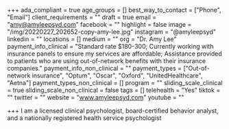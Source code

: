 +++
ada_compliant = true
age_groups = []
best_way_to_contact = ["Phone", "Email"]
client_requirements = ""
draft = true
email = "amy@amyleepsyd.com"
facebook = ""
highlight = false
image = "/img/20220227_202652-copy-amy-lee.jpg"
instagram = "@amyleepsyd"
linkedin = ""
locations = []
medium = ""
org = "Dr. Amy Lee"
payment_info_clinical = "Standard rate $180-300; Currently working with insurance panels to ensure my services are affordable; Assistance provided to patients who are using out-of-network benefits with their insurance companies."
payment_info_non_clinical = ""
payment_types = ["Out-of-network insurance", "Optum", "Oscar", "Oxford", "UnitedHealthcare", "Aetna"]
payment_types_non_clinical = []
program = ""
sliding_scale_clinical = true
sliding_scale_non_clinical = false
tags = []
telehealth = "Yes"
tiktok = ""
twitter = ""
website = "www.amyleepsyd.com"
youtube = ""

+++
I am a licensed clinical psychologist, board-certified behavior analyst, and a nationally registered health service psychologist